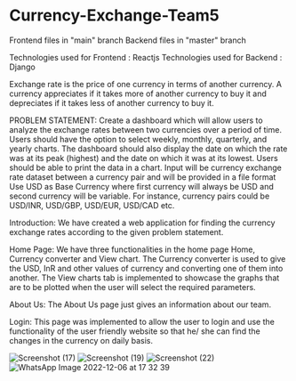 # Currency-Exchange-Team5

Frontend files in "main" branch
Backend files in "master" branch


Technologies used for Frontend : Reactjs
Technologies used for Backend : Django

Exchange rate is the price of one currency in terms of another currency. A currency appreciates if it takes more of another currency to buy it and depreciates if it takes less of another currency to buy it.

PROBLEM STATEMENT:
Create a dashboard which will allow users to analyze the exchange rates between two currencies over a period of time. Users should have the option to select weekly, monthly, quarterly, and yearly charts. The dashboard should also display the date on which the rate was at its peak (highest) and the date on which it was at its lowest. Users should be able to print the data in a chart. Input will be currency exchange rate dataset between a currency pair and will be provided in a file format
Use USD as Base Currency where first currency will always be USD and second currency will be variable. For instance, currency pairs could be USD/INR, USD/GBP, USD/EUR, USD/CAD etc.

Introduction:
We have created a web application for finding the currency exchange rates according to the given problem statement.

Home Page:
We have three functionalities in the home page Home, Currency converter and View chart.
The Currency converter is used to give the USD, InR and other values of currency and converting one of them into another.
The View charts tab is implemented to showcase the graphs that are to be plotted when the user will select the required parameters.

About Us:
The About Us page  just gives an information about our team.

Login:
This page was implemented to allow the user to login and use the functionality of the user friendly website so that he/ she can find the changes in the currency on daily basis.


![Screenshot (17)](https://user-images.githubusercontent.com/87537673/205914542-7c9774cc-2e70-465a-a5e4-5aa335aeb947.png)
![Screenshot (19)](https://user-images.githubusercontent.com/87537673/205916319-2df002ab-b96e-4284-978c-47e6f03bac47.png)
![Screenshot (22)](https://user-images.githubusercontent.com/87537673/205916501-f30eeb01-a956-4f1a-baf9-745892589f34.png)
![WhatsApp Image 2022-12-06 at 17 32 39](https://user-images.githubusercontent.com/87537673/205915897-956efc85-8ab7-4d23-b32b-9c22e195de33.jpeg)


